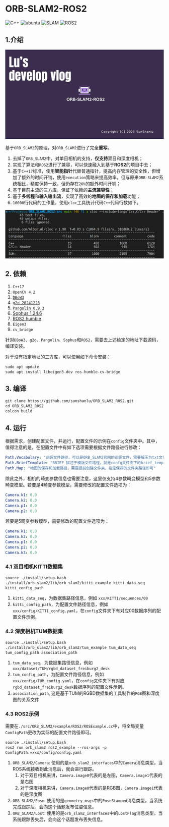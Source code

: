 # ORB-SLAM2-ROS2

![C++](https://img.shields.io/badge/c++-std17-blue)
![ubuntu](https://img.shields.io/badge/platform-ubuntu22.04-orange)
![SLAM](https://img.shields.io/badge/slam-ORB--SLAM2-green)
![ROS2](https://img.shields.io/badge/ros2-humble-red)

## 1.介绍

<div align="center">
	<a href="https://www.bilibili.com/video/BV1yi421S73r/?vd_source=9d945accb7548e6244fd39d5aee6126d" title="bilibili:ORB_SLAM2_ROS2">
		<img src="./res/orb_slam2_ros2.jpg" alt="ORB_SLAM2_ROS2" width=800>
	</a>
</div>

基于`ORB_SLAM2`的原理，对`ORB_SLAM2`进行了完全**重写**。

1. 去掉了`ORB_SLAM2`中，对单目相机的支持，**仅支持**双目和深度相机；
2. 实现了算法和`ROS2`进行了兼容，可以快速融入到基于**ROS2**的项目中去；
3. 基于`C++17`标准，使用**智能指针**代替普通指针，提高内存管理的安全性，但增加了额外的时间开销，使用`execution`策略来提高效率，但与原来`ORB-SLAM2`系统相比，精度保持一致，但仍存在`20%`的额外时间开销；
4. 基于目前主流的三方库，保证了依赖的**主流兼容性**；
5. 基于**多线程**和**输入输出流**，实现了高效的**地图的保存和加载**功能；
6. `10000`行代码的工作量，使用`cloc`工具统计代码`C++`代码行数如下。

<div align="center">
	<img src="./res/code_nums.png" alt="ORB_SLAM2_ROS2" width=800>
</div>


## 2. 依赖

1. `C++17`
2. `OpenCV 4.2`
3. [`DBoW3`](https://github.com/rmsalinas/DBow3)
4. [`g2o 20241228`](https://github.com/RainerKuemmerle/g2o/tree/20241228_git)
5. [`Pangolin 0.9.3`](https://github.com/stevenlovegrove/Pangolin/tree/v0.9.3)
6. [Sophus 1.24.6](https://github.com/strasdat/Sophus/tree/1.24.6)
7. [ROS2 humble](https://docs.ros.org/en/humble/Installation/Ubuntu-Install-Debians.html)
8. `Eigen3`
9. `cv_bridge`

针对`DBoW3`、`g2o`、`Pangolin`、`Sophus`和`ROS2`，需要去上述给定的地址下载源码，编译安装。

对于没有指定地址的三方库，可以使用如下命令安装：
```shell
sudo apt update
sudo apt install libeigen3-dev ros-humble-cv-bridge
```

## 3. 编译
```shell
git clone https://github.com/sunshanlu/ORB_SLAM2_ROS2.git
cd ORB_SLAM2_ROS2
colcon build
```

## 4. 运行

根据需求，创建配置文件，并运行，配置文件的示例在`config`文件夹中。其中，值得注意的是，在配置文件中有如下选项需要根据文件路径进行修改：
```yaml
Path.Vocabulary: "词袋文件路径，可以是ORB_SLAM2官网的词袋文件，需要解压为txt文件后使用"
Path.BriefTemplate: "BRIEF 描述子模版文件路径，就是confg文件夹下的brief_template.txt文件"
Path.Map: "地图的保存和加载路径，需要提前创建文件夹，指定保存的文件夹路径即可"
```

除此之外，相机的畸变参数信息也需要注意，这里仅支持4参数畸变模型和5参数畸变模型。若要是4畸变参数模型，需要修改的配置文件选项为：
```yaml
Camera.k1: 0.0
Camera.k2: 0.0
Camera.p1: 0.0
Camera.p2: 0.0
```
若要是5畸变参数模型，需要修改的配置文件选项为：
```yaml
Camera.k1: 0.0
Camera.k2: 0.0
Camera.p1: 0.0
Camera.p2: 0.0
Camera.k3: 0.0
```

### 4.1 双目相机KITTI数据集
```shell
source ./install/setup.bash
./install/orb_slam2/lib/orb_slam2/kitti_example kitti_data_seq kitti_config_path
```
1. `kitti_data_seq`，为数据集路径信息，例如 `xxx/KITTI/sequences/00`
2. `kitti_config_path`，为配置文件路径信息，例如 `xxx/config/KITTI_config.yaml`，在`config`文件夹下有对应00数据序列的配置文件示例。

### 4.2 深度相机TUM数据集
```shell
source ./install/setup.bash
./install/orb_slam2/lib/orb_slam2/tum_example tum_data_seq tum_config_path association_path
```
1. `tum_data_seq`，为数据集路径信息，例如 `xxx/dataset/TUM/rgbd_dataset_freiburg2_desk`
2. `tum_config_path`，为配置文件路径信息，例如 `xxx/config/TUM_config.yaml`，在`config`文件夹下有对应`rgbd_dataset_freiburg2_desk`数据序列的配置文件示例。
3. `association_path`, 这是基于TUM的RGBD数据集的工具制作的`RGB`图和深度图的关系文件

### 4.3 ROS2示例
需要在`./src/ORB_SLAM2/example/ROS2/ROSExample.cc`中，将全局变量`ConfigPath`更改为实际的配置文件路径即可。
```shell
source ./install/setup.bash
ros2 run orb_slam2 ros2_example --ros-args -p ConfigPath:=xxx/config/config.yaml
```

1. `ORB_SLAM2/Camera`: 使用的是`orb_slam2_interfaces`中的`Camera`消息类型，当ROS系统接收到此消息后，就会进行跟踪。
   1. 对于双目相机来讲，`Camera.image0`代表的是左图，`Camera.image1`代表的是右图
   2. 对于深度相机来讲，`Camera.image0`代表的是RGB图，`Camera.image1`代表的是深度图
2. `ORB_SLAM2/Pose`: 使用的是`geometry_msgs`中的`PoseStamped`消息类型，当系统完成跟踪后，会向这个话题发布位姿信息。
3. `ORB_SLAM2/Lost`: 使用的是`orb_slam2_interfaces`中的`LostFlag`消息类型，当系统跟踪丢失后，会向这个话题发布丢失信息。